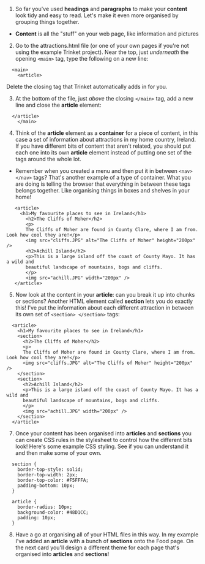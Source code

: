 1. So far you've used **headings** and **paragraphs** to make your **content** look tidy and easy to read. Let's make it even more organised by grouping things together.
 * **Content** is all the "stuff" on your web page, like information and pictures
2. Go to the attractions.html file \(or one of your own pages if you're not using the example Trinket project\). Near the top, just _underneath_ the opening `<main>` tag, type the following on a new line: 
  ```
    <main>
      <article>
  ```
Delete the closing tag that Trinket automatically adds in for you.

3. At the bottom of the file, just _above_ the closing `</main>` tag, add a new line and close the **article** element:
  ```
    </article>
      </main>
  ```

4. Think of the **article** element as a **container** for a piece of content, in this case a set of information about attractions in my home country, Ireland. If you have different bits of content that aren't related, you should put each one into its own **article** element instead of putting one set of the tags around the whole lot.
 * Remember when you created a menu and then put it in between `<nav> </nav>` tags? That's another example of a type of container. What you are doing is telling the browser that everything in between these tags belongs together. Like organising things in boxes and shelves in your home!

 ```
    <article>
      <h1>My favourite places to see in Ireland</h1>
        <h2>The Cliffs of Moher</h2>
        <p>
        The Cliffs of Moher are found in County Clare, where I am from. Look how cool they are!</p>
        <img src="cliffs.JPG" alt="The Cliffs of Moher" height="200px" />
        <h2>Achill Island</h2>
        <p>This is a large island off the coast of County Mayo. It has a wild and
        beautiful landscape of mountains, bogs and cliffs.
        </p>
        <img src="achill.JPG" width="200px" />
    </article>
  ```

5. Now look at the content in your **article**: can you break it up into chunks or sections? Another HTML element called **section** lets you do exactly this! I've put the information about each different attraction in between its own set of `<section> </section>` tags:
  ```
    <article>
      <h1>My favourite places to see in Ireland</h1>
      <section>
        <h2>The Cliffs of Moher</h2>
        <p>
        The Cliffs of Moher are found in County Clare, where I am from. Look how cool they are!</p>
        <img src="cliffs.JPG" alt="The Cliffs of Moher" height="200px" />
      </section>
      <section>
        <h2>Achill Island</h2>
        <p>This is a large island off the coast of County Mayo. It has a wild and
        beautiful landscape of mountains, bogs and cliffs.
        </p>
        <img src="achill.JPG" width="200px" />
      </section>
    </article>
  ```

7. Once your content has been organised into **articles** and **sections** you can create CSS rules in the stylesheet to control how the different bits look! Here's some example CSS styling. See if you can understand it and then make some of your own.
  ```
    section {
      border-top-style: solid;
      border-top-width: 2px;
      border-top-color: #F5FFFA;
      padding-bottom: 10px;
    }
 
    article {
      border-radius: 10px;
      background-color: #48D1CC;
      padding: 10px;
    }
  ```
8. Have a go at organising all of your HTML files in this way. In my example I've added an **article** with a bunch of **sections** onto the Food page. On the next card you'll design a different theme for each page that's organised into **articles** and **sections**!